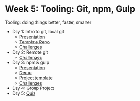 # Week 5: Tooling: Git, npm, Gulp

Tooling: doing things better, faster, smarter

- Day 1: Intro to git, local git
	- [Presentation](https://docs.google.com/presentation/d/1XUeNrQFxGJEEIKCrD0CfITvooGfW2wdwXe7muR0anBk/edit?usp=sharing)
	- [Template Repo](https://github.com/develop-me/git-simple)
	- [Challenges](challenges/01/README.md)
- Day 2: Remote git
	- [Challenges](challenges/02/README.md)
- Day 3: npm & gulp
	- [Presentation](https://docs.google.com/presentation/d/1tdPxTiRzhcKz_ZmG3GPyX5ruKHAfd8b7U3fqTxinfl0/edit?usp=sharing)
	- [Demo](https://github.com/develop-me/gulp-demo)
	- [Project template](https://github.com/develop-me/gulp-template)
	- [Challenges](challenges/03/README.md)
- Day 4: Group Project
- Day 5: [Quiz](quiz/README.md)
